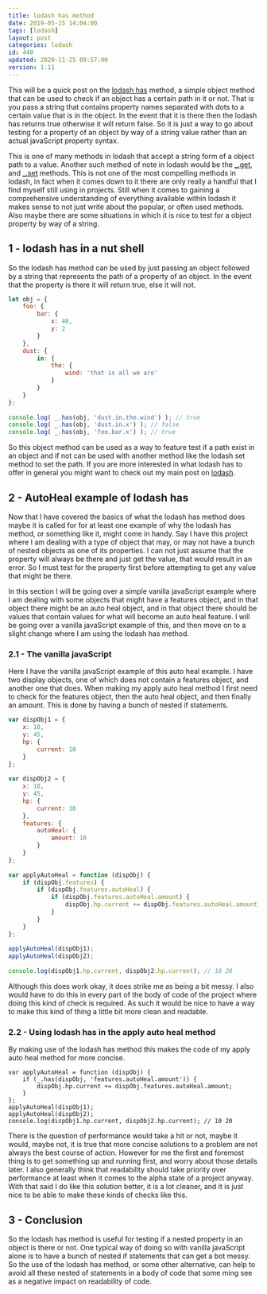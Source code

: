 ```yaml
---
title: lodash has method
date: 2019-05-15 14:04:00
tags: [lodash]
layout: post
categories: lodash
id: 448
updated: 2020-11-25 09:57:00
version: 1.11
---
```


This will be a quick post on the [lodash has](https://lodash.com/docs/4.17.11#has) method, a simple object method that can be used to check if an object has a certain path in it or not. That is you pass a string that contains property names separated with dots to a certain value that is in the object. In the event that it is there then the lodash has returns true otherwise it will return false. So it is just a way to go about testing for a property of an object by way of a string value rather than an actual javaScript property syntax.

This is one of many methods in lodash that accept a string form of a object path to a value. Another such method of note in lodash would be the [\_.get](/2018/09/24/lodash_get/), and [\_.set](/2018/12/04/lodash_set/) methods. This is not one of the most compelling methods in lodash, in fact when it comes down to it there are only really a handful that I find myself still  using in projects. Still when it comes to gaining a comprehensive understanding of everything available within lodash it makes sense to not just write about the popular, or often used methods. Also maybe there are some situations in which it is nice to test for a object property by way of a string.

<!-- more -->

## 1 - lodash has in a nut shell

So the lodash has method can be used by just passing an object followed by a string that represents the path of a property of an object. In the event that the property is there it will return true, else it will not.

```js
let obj = {
    foo: {
        bar: {
            x: 40,
            y: 2
        }
    },
    dust: {
        in: {
            the: {
                wind: 'that is all we are'
            }
        }
    }
};
 
console.log( _.has(obj, 'dust.in.the.wind') ); // true
console.log( _.has(obj, 'dust.in.x') ); // false
console.log( _.has(obj, 'foo.bar.x') ); // true
```

So this object method can be used as a way to feature test if a path exist in an object and if not can be used with another method like the lodash set method to set the path. If you are more interested in what lodash has to offer in general you might want to check out my main post on [lodash](/2019/02/15/lodash/).

## 2 - AutoHeal example of lodash has

Now that I have covered the basics of what the lodash has method does maybe it is called for for at least one example of why the lodash has method, or something like it, might come in handy. Say I have this project where I am dealing with a type of object that may, or may not have a bunch of nested objects as one of its properties. I can not just assume that the property will always be there and just get the value, that would result in an error. So I must test for the property first before attempting to get any value that might be there.

In this section I will be going over a simple vanilla javaScript example where I am dealing with some objects that might have a features object, and in that object there might be an auto heal object, and in that object there should be values that contain values for what will become an auto heal feature. I will be going over a vanilla javaScript example of this, and then move on to a slight change where I am using the lodash has method.

### 2.1 - The vanilla javaScript

Here I have the vanilla javaScript example of this auto heal example. I have two display objects, one of which does not contain a features object, and another one that does. When making my apply auto heal method I first need to check for the features object, then the auto heal object, and then finally an amount. This is done by having a bunch of nested if statements.

```js
var dispObj1 = {
    x: 10,
    y: 45,
    hp: {
        current: 10
    }
};
 
var dispObj2 = {
    x: 10,
    y: 45,
    hp: {
        current: 10
    },
    features: {
        autoHeal: {
            amount: 10
        }
    }
};
 
var applyAutoHeal = function (dispObj) {
    if (dispObj.features) {
        if (dispObj.features.autoHeal) {
            if (dispObj.features.autoHeal.amount) {
                dispObj.hp.current += dispObj.features.autoHeal.amount;
            }
        }
    }
};
 
applyAutoHeal(dispObj1);
applyAutoHeal(dispObj2);
 
console.log(dispObj1.hp.current, dispObj2.hp.current); // 10 20
```

Although this does work okay, it does strike me as being a bit messy. I also would have to do this in every part of the body of code of the project where doing this kind of check is required. As such it would be nice to have a way to make this kind of thing a little bit more clean and readable.

### 2.2 - Using lodash has in the apply auto heal method

By making use of the lodash has method this makes the code of my apply auto heal method for more concise.

```
var applyAutoHeal = function (dispObj) {
    if (_.has(dispObj, 'features.autoHeal.amount')) {
        dispObj.hp.current += dispObj.features.autoHeal.amount;
    }
};
applyAutoHeal(dispObj1);
applyAutoHeal(dispObj2);
console.log(dispObj1.hp.current, dispObj2.hp.current); // 10 20
```

There is the question of performance would take a hit or not, maybe it would, maybe not, it is true that more concise solutions to a problem are not always the best course of action. However for me the first and foremost thing is to get something up and running first, and worry about those details later. I also generally think that readability should take priority over performance at least when it comes to the alpha state of a project anyway. With that said I do like this solution better, it is a lot cleaner, and it is just nice to be able to make these kinds of checks like this.

## 3 - Conclusion

So the lodash has method is useful for testing if a nested property in an object is there or not. One typical way of doing so with vanilla javaScript alone is to have a bunch of nested if statements that can get a bot messy. So the use of the lodash has method, or some other alternative, can help to avoid all these nested of statements in a body of code that some ming see as a negative impact on readability of code.